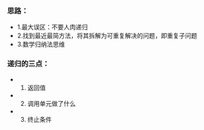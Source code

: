 ### 思路：   
- 1.最大误区：不要人肉递归  
- 2.找到最近最简方法，将其拆解为可重复解决的问题，即重复子问题
- 3.数学归纳法思维  



  
### 递归的三点：   
- 1. 返回值
- 2. 调用单元做了什么
- 3. 终止条件

